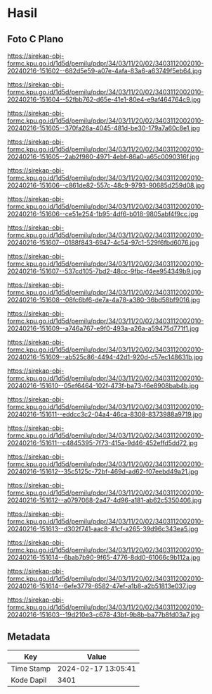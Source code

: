 # Hasil

## Foto C Plano

https://sirekap-obj-formc.kpu.go.id/1d5d/pemilu/pdpr/34/03/11/20/02/3403112002010-20240216-151602--682d5e59-a07e-4afa-83a6-a63749f5eb64.jpg

https://sirekap-obj-formc.kpu.go.id/1d5d/pemilu/pdpr/34/03/11/20/02/3403112002010-20240216-151604--52fbb762-d65e-41e1-80e4-e9af464764c9.jpg

https://sirekap-obj-formc.kpu.go.id/1d5d/pemilu/pdpr/34/03/11/20/02/3403112002010-20240216-151605--370fa26a-4045-481d-be30-179a7a60c8e1.jpg

https://sirekap-obj-formc.kpu.go.id/1d5d/pemilu/pdpr/34/03/11/20/02/3403112002010-20240216-151605--2ab2f980-4971-4ebf-86a0-a65c0090316f.jpg

https://sirekap-obj-formc.kpu.go.id/1d5d/pemilu/pdpr/34/03/11/20/02/3403112002010-20240216-151606--c861de82-557c-48c9-9793-90685d259d08.jpg

https://sirekap-obj-formc.kpu.go.id/1d5d/pemilu/pdpr/34/03/11/20/02/3403112002010-20240216-151606--ce51e254-1b95-4df6-b018-9805abf4f9cc.jpg

https://sirekap-obj-formc.kpu.go.id/1d5d/pemilu/pdpr/34/03/11/20/02/3403112002010-20240216-151607--0188f843-6947-4c54-97c1-529f6fbd6076.jpg

https://sirekap-obj-formc.kpu.go.id/1d5d/pemilu/pdpr/34/03/11/20/02/3403112002010-20240216-151607--537cd105-7bd2-48cc-9fbc-f4ee954349b9.jpg

https://sirekap-obj-formc.kpu.go.id/1d5d/pemilu/pdpr/34/03/11/20/02/3403112002010-20240216-151608--08fc6bf6-de7a-4a78-a380-36bd58bf9016.jpg

https://sirekap-obj-formc.kpu.go.id/1d5d/pemilu/pdpr/34/03/11/20/02/3403112002010-20240216-151609--a746a767-e9f0-493a-a26a-a59475d771f1.jpg

https://sirekap-obj-formc.kpu.go.id/1d5d/pemilu/pdpr/34/03/11/20/02/3403112002010-20240216-151609--ab525c86-4494-42d1-920d-c57ec148631b.jpg

https://sirekap-obj-formc.kpu.go.id/1d5d/pemilu/pdpr/34/03/11/20/02/3403112002010-20240216-151610--05ef6464-102f-473f-ba73-f6e8908bab4b.jpg

https://sirekap-obj-formc.kpu.go.id/1d5d/pemilu/pdpr/34/03/11/20/02/3403112002010-20240216-151611--eddcc3c2-04a4-46ca-8308-8373988a9719.jpg

https://sirekap-obj-formc.kpu.go.id/1d5d/pemilu/pdpr/34/03/11/20/02/3403112002010-20240216-151611--c4845395-7f73-415a-9d46-452effd5dd72.jpg

https://sirekap-obj-formc.kpu.go.id/1d5d/pemilu/pdpr/34/03/11/20/02/3403112002010-20240216-151612--35c5125c-72bf-469d-ad62-f07eebd49a21.jpg

https://sirekap-obj-formc.kpu.go.id/1d5d/pemilu/pdpr/34/03/11/20/02/3403112002010-20240216-151612--a0797068-2a47-4d96-a181-ab62c5350406.jpg

https://sirekap-obj-formc.kpu.go.id/1d5d/pemilu/pdpr/34/03/11/20/02/3403112002010-20240216-151613--d302f741-aac8-41cf-a265-39d96c343ea5.jpg

https://sirekap-obj-formc.kpu.go.id/1d5d/pemilu/pdpr/34/03/11/20/02/3403112002010-20240216-151614--6bab7b90-9f65-4776-8dd0-61066c9b112a.jpg

https://sirekap-obj-formc.kpu.go.id/1d5d/pemilu/pdpr/34/03/11/20/02/3403112002010-20240216-151614--6efe3779-6582-47ef-a1b8-a2b51813e037.jpg

https://sirekap-obj-formc.kpu.go.id/1d5d/pemilu/pdpr/34/03/11/20/02/3403112002010-20240216-151603--19d210e3-c678-43bf-9b8b-ba77b8fd03a7.jpg


## Metadata

| Key        | Value               |
| ---------- | ------------------- |
| Time Stamp | 2024-02-17 13:05:41 |
| Kode Dapil | 3401                |



